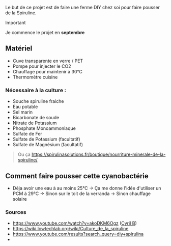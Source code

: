 Le but de ce projet est de faire une ferme DIY chez soi pour faire pousser de la Spiruline.

> [!IMPORTANT]
> Je commence le projet en **septembre**


## Matériel
- Cuve transparente en verre / PET
- Pompe pour injecter le CO2
- Chauffage pour maintenir à 30°C
- Thermomètre cuisine

### Nécessaire à la culture :
- Souche spiruline fraiche
- Eau potable
- Sel marin
- Bicarbonate de soude
- Nitrate de Potassium
- Phosphate Monoammoniaque
- Sulfate de Fer
- Sulfate de Potassium (facultatif)
- Sulfate de Magnésium (facultatif)
> Ou ça https://spirulinasolutions.fr/boutique/nourriture-minerale-de-la-spiruline/

## Comment faire pousser cette cyanobactérie 
- Déja avoir une eau à au moins 25°C
-> Ça me donne l'idée d'utiliser un PCM à 29°C
-> Sinon sur le toit de la verranda
-> Sinon chauffage solaire

### Sources
- https://www.youtube.com/watch?v=akoDKM6Ogz ([Cyril B](https://www.youtube.com/@cyrilbslx))
- https://wiki.lowtechlab.org/wiki/Culture_de_la_spiruline
- https://www.youtube.com/results?search_query=diy+spirulina
- 